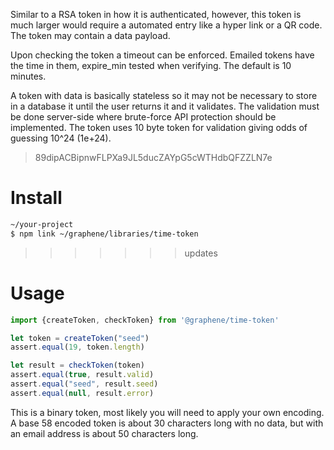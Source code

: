 Similar to a RSA token in how it is authenticated, however, this token is much larger would require a automated entry like a hyper link or a QR code.  The token may contain a data payload.

Upon checking the token a timeout can be enforced.  Emailed tokens have the time in them, expire_min tested when verifying.  The default is 10 minutes.

A token with data is basically stateless so it may not be necessary to store in a database it until the user returns it and it validates.  The validation must be done server-side where brute-force API protection should be implemented.  The token uses 10 byte token for validation giving odds of guessing 10^24 (1e+24).

> 89dipACBipnwFLPXa9JL5ducZAYpG5cWTHdbQFZZLN7e

# Install
```bash
~/your-project
$ npm link ~/graphene/libraries/time-token
```
>>>>>>> updates

# Usage
```javascript
import {createToken, checkToken} from '@graphene/time-token'

let token = createToken("seed")
assert.equal(19, token.length)

let result = checkToken(token)
assert.equal(true, result.valid)
assert.equal("seed", result.seed)
assert.equal(null, result.error)
```
This is a binary token, most likely you will need to apply your own encoding.  A base 58 encoded token is about 30 characters long with no data, but with an email address is about 50 characters long.
